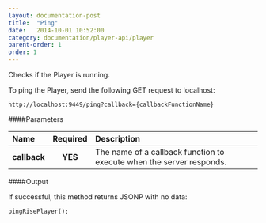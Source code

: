 ```yaml
---
layout: documentation-post
title:  "Ping"
date:   2014-10-01 10:52:00
category: documentation/player-api/player
parent-order: 1
order: 1
---
```


Checks if the Player is running.

To ping the Player, send the following GET request to localhost:

`http://localhost:9449/ping?callback={callbackFunctionName}`

####Parameters

| Name    | Required | Description |
|:--------|:--------:|:------------|
| **callback**  |  **YES** | The name of a callback function to execute when the server responds. |


####Output

If successful, this method returns JSONP with no data:

```
pingRisePlayer();
```
